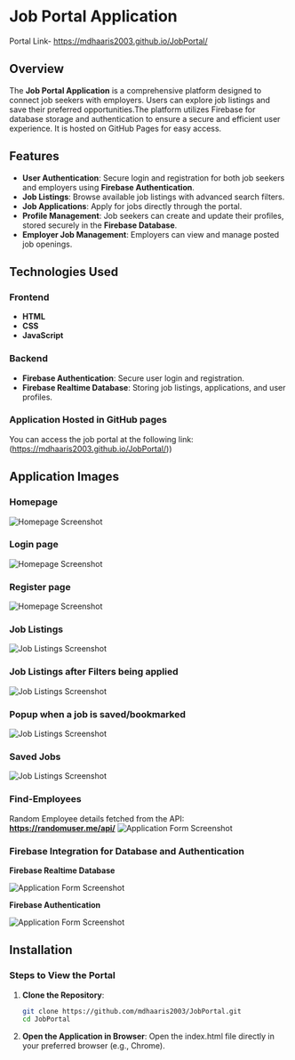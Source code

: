 # **Job Portal Application**
 Portal Link- https://mdhaaris2003.github.io/JobPortal/
## **Overview**

The **Job Portal Application** is a comprehensive platform designed to connect job seekers with employers. Users can explore job listings and save their preferred opportunities.The platform utilizes Firebase for database storage and authentication to ensure a secure and efficient user experience. It is hosted on GitHub Pages for easy access.

## **Features**

- **User Authentication**: Secure login and registration for both job seekers and employers using **Firebase Authentication**.
- **Job Listings**: Browse available job listings with advanced search filters.
- **Job Applications**: Apply for jobs directly through the portal.
- **Profile Management**: Job seekers can create and update their profiles, stored securely in the **Firebase Database**.
- **Employer Job Management**: Employers can view and manage posted job openings.

## **Technologies Used**

### **Frontend**

- **HTML**
- **CSS**
- **JavaScript**

### **Backend**

- **Firebase Authentication**: Secure user login and registration.
- **Firebase Realtime Database**: Storing job listings, applications, and user profiles.
### **Application Hosted in GitHub pages**
You can access the job portal at the following link:
(https://mdhaaris2003.github.io/JobPortal/))


## **Application Images**

### **Homepage**
![Homepage Screenshot](images/home.png "Homepage of the Job Portal")

### **Login page**
![Homepage Screenshot](images/login.png "Homepage of the Job Portal")

### **Register page**
![Homepage Screenshot](images/register.png "Homepage of the Job Portal")

### **Job Listings**
![Job Listings Screenshot](images/job5.png "Job1 Listings Page")

### **Job Listings after Filters being applied**
![Job Listings Screenshot](images/job1.png "Filters Listings Page")

### **Popup when a job is saved/bookmarked**
![Job Listings Screenshot](images/job2.png "Job Listings Page")

### **Saved Jobs**
![Job Listings Screenshot](images/saved-jobs.png "Job Listings Page")


### **Find-Employees**
Random Employee details fetched from the API: **https://randomuser.me/api/**
![Application Form Screenshot](images/find-employees.png "Job Application Form")


### **Firebase Integration for Database and Authentication**

**Firebase Realtime Database**

![Application Form Screenshot](images/firebase1.png "Job Application Form")

**Firebase Authentication**

![Application Form Screenshot](images/firebase2.png "Job Application Form")



## **Installation**

### **Steps to View the Portal**

1. **Clone the Repository**:
   ```bash
   git clone https://github.com/mdhaaris2003/JobPortal.git
   cd JobPortal

2. **Open the Application in Browser**:
Open the index.html file directly in your preferred browser (e.g., Chrome).
